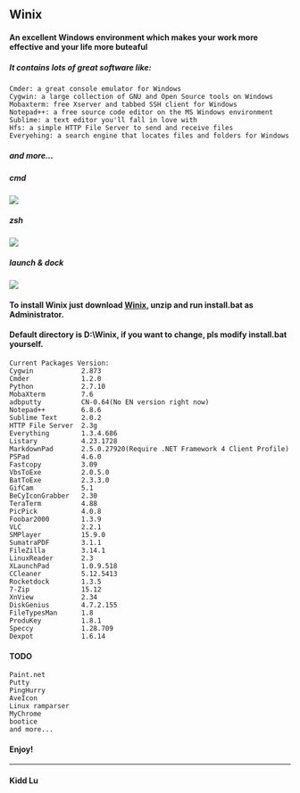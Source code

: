 Winix
----------

#### An excellent Windows environment which makes your work more effective and your life more buteaful

##### It contains lots of great software like: 
	Cmder: a great console emulator for Windows
	Cygwin: a large collection of GNU and Open Source tools on Windows
	Mobaxterm: free Xserver and tabbed SSH client for Windows
	Notepad++: a free source code editor on the MS Windows environment
	Sublime: a text editor you'll fall in love with
	Hfs: a simple HTTP File Server to send and receive files
	Everyehing: a search engine that locates files and folders for Windows

##### and more...

##### cmd
![](https://raw.githubusercontent.com/kiddlu/Winix/master/snapshot/img1.png)

##### zsh
![](https://raw.githubusercontent.com/kiddlu/Winix/master/snapshot/img2.png)

##### launch & dock
![](https://raw.githubusercontent.com/kiddlu/Winix/master/snapshot/img3.png)

#### To install Winix just download [Winix](http://pan.baidu.com/s/1dDI3SXF), unzip and run install.bat as Administrator.

#### Default directory is D:\Winix, if you want to change, pls modify install.bat yourself.

	Current Packages Version:
	Cygwin            2.873
	Cmder             1.2.0
	Python            2.7.10
	MobaXterm         7.6
	adbputty          CN-0.64(No EN version right now)
	Notepad++         6.8.6
	Sublime Text      2.0.2
	HTTP File Server  2.3g
	Everything        1.3.4.686
	Listary           4.23.1728
	MarkdownPad       2.5.0.27920(Require .NET Framework 4 Client Profile)
	PSPad             4.6.0
	Fastcopy          3.09
	VbsToExe          2.0.5.0
	BatToExe          2.3.3.0
	GifCam            5.1
	BeCyIconGrabber   2.30
	TeraTerm          4.88 
	PicPick           4.0.8
	Foobar2000        1.3.9
	VLC               2.2.1
	SMPlayer          15.9.0
	SumatraPDF        3.1.1
	FileZilla         3.14.1
	LinuxReader       2.3
	XLaunchPad        1.0.9.518
	CCleaner          5.12.5413
	Rocketdock        1.3.5
	7-Zip             15.12
	XnView            2.34
	DiskGenius        4.7.2.155
	FileTypesMan      1.8
	ProduKey          1.8.1
	Speccy            1.28.709
	Dexpot            1.6.14

#### TODO
	Paint.net
	Putty
	PingHurry
	AveIcon
	Linux ramparser
	MyChrome
	bootice
	and more...

#### Enjoy!

----------

#### Kidd Lu
